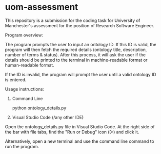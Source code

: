 # uom-assessment

This repository is a submission for the coding task for University of Manchester's assessment for the position of Research Software Engineer.

Program overview:

The program prompts the user to input an ontology ID. If this ID is valid, the program will then fetch the required details (ontology title, description, number of terms & status). 
After this process, it will ask the user if the details should be printed to the terminal in machine-readable format or human-readable format.

If the ID is invalid, the program will prompt the user until a valid ontology ID is entered.

Usage instructions:

1. Command Line

   python ontology_details.py

2. Visual Studio Code (/any other IDE)

  Open the ontology_details.py file in Visual Studio Code.
  At the right side of the bar with file tabs, find the "Run or Debug" icon (▷) and click it.

  Alternatively, open a new terminal and use the command line command to run the program.
